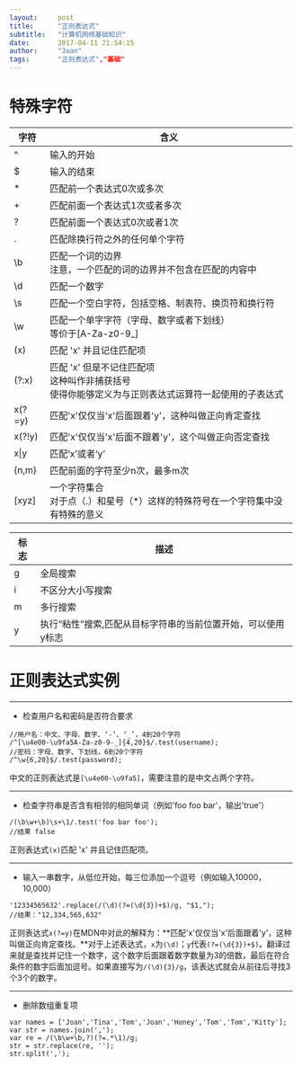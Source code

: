 ```yaml
---
layout:     post
title:      "正则表达式"
subtitle:   "计算机网络基础知识"
date:       2017-04-11 21:54:15
author:     "Joan"
tags:		"正则表达式","基础"
---
```


# 特殊字符

|字符|含义|
|----|----|
|^|输入的开始|
|$|输入的结束|
|*|匹配前一个表达式0次或多次|
|+|匹配前面一个表达式1次或者多次|
|?|匹配前面一个表达式0次或者1次|
|.|匹配除换行符之外的任何单个字符|
|\b|匹配一个词的边界<br>注意，一个匹配的词的边界并不包含在匹配的内容中|
|\d|匹配一个数字|
|\s|匹配一个空白字符，包括空格、制表符、换页符和换行符|
|\w|匹配一个单字字符（字母、数字或者下划线）<br>等价于[A-Za-z0-9_]|
|(x)|匹配 'x' 并且记住匹配项|
|(?:x)|匹配 'x' 但是不记住匹配项<br>这种叫作非捕获括号<br>使得你能够定义为与正则表达式运算符一起使用的子表达式|
|x(?=y)|匹配'x'仅仅当'x'后面跟着'y'，这种叫做正向肯定查找|
|x(?!y)|匹配'x'仅仅当'x'后面不跟着'y'，这个叫做正向否定查找|
|x\|y|匹配‘x’或者‘y’|
|{n,m}|匹配前面的字符至少n次，最多m次|
|[xyz]|一个字符集合<br>对于点（.）和星号（*）这样的特殊符号在一个字符集中没有特殊的意义|

|标志	|描述   |
|-------|-------|
|g	|全局搜索|
|i	|不区分大小写搜索|
|m	|多行搜索|
|y	|执行“粘性”搜索,匹配从目标字符串的当前位置开始，可以使用y标志|

# 正则表达式实例

---

- 检查用户名和密码是否符合要求
```
//用户名：中文、字母、数字、‘-’、‘_’，4到20个字符
/^[\u4e00-\u9fa5A-Za-z0-9-_]{4,20}$/.test(username);
//密码：字母、数字、下划线，6到20个字符
/^\w{6,20}$/.test(password);
```
中文的正则表达式是`[\u4e00-\u9fa5]`，需要注意的是中文占两个字符。

---

- 检查字符串是否含有相邻的相同单词（例如'foo foo bar'，输出'true'）
```
/(\b\w+\b)\s+\1/.test('foo bar foo');
//结果 false
```
正则表达式`(x)`匹配 'x' 并且记住匹配项。

---

- 输入一串数字，从低位开始，每三位添加一个逗号（例如输入10000，10,000）

```
'12334565632'.replace(/(\d)(?=(\d{3})+$)/g, "$1,");
//结果："12,334,565,632"
```
正则表达式`x(?=y)`在MDN中对此的解释为：**匹配'x'仅仅当'x'后面跟着'y'，这种叫做正向肯定查找。**对于上述表达式，`x`为`(\d)`；`y`代表`(?=(\d{3})+$)`。翻译过来就是查找并记住一个数字，这个数字后面跟着数字数量为3的倍数，最后在符合条件的数字后面加逗号。如果直接写为`/(\d){3}/g`，该表达式就会从前往后寻找3个3个的数字。

---

- 删除数组重复项
```
var names = ['Joan','Tina','Tom','Joan','Honey','Tom','Tom','Kitty'];
var str = names.join(',');
var re = /(\b\w+\b,?)(?=.*\1)/g;
str = str.replace(re, '');
str.split(',');
```
